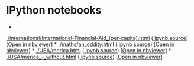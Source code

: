 # IPython notebooks
* 
<a href="./international/International-Financial-Aid_(per-capita).html" target="_blank">./international/International-Financial-Aid\_(per-capita).html</a>
  (<a href="./international/International-Financial-Aid_(per-capita).ipynb" target="_blank">.ipynb source</a>)
  [<a href="http://nbviewer.ipython.org/github/westurner/notebooks/blob/gh-pages/./international/International-Financial-Aid_(per-capita).ipynb" target="_blank">Open in nbviewer</a>]
* 
<a href="./maths/an_oddity.html" target="_blank">./maths/an\_oddity.html</a>
  (<a href="./maths/an_oddity.ipynb" target="_blank">.ipynb source</a>)
  [<a href="http://nbviewer.ipython.org/github/westurner/notebooks/blob/gh-pages/./maths/an_oddity.ipynb" target="_blank">Open in nbviewer</a>]
* 
<a href="./USA/merica.html" target="_blank">./USA/merica.html</a>
  (<a href="./USA/merica.ipynb" target="_blank">.ipynb source</a>)
  [<a href="http://nbviewer.ipython.org/github/westurner/notebooks/blob/gh-pages/./USA/merica.ipynb" target="_blank">Open in nbviewer</a>]
* 
<a href="./USA/merica_-_without.html" target="_blank">./USA/merica\_-\_without.html</a>
  (<a href="./USA/merica_-_without.ipynb" target="_blank">.ipynb source</a>)
  [<a href="http://nbviewer.ipython.org/github/westurner/notebooks/blob/gh-pages/./USA/merica_-_without.ipynb" target="_blank">Open in nbviewer</a>]
